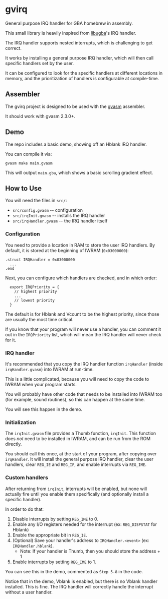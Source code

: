 gvirq
=====

General purpose IRQ handler for GBA homebrew in assembly.

This small library is heavily inspired from [libugba](https://github.com/AntonioND/libugba)'s IRQ
handler.

The IRQ handler supports nested interrupts, which is challenging to get correct.

It works by installing a general purpose IRQ handler, which will then call specific handlers set by
the user.

It can be configured to look for the specific handlers at different locations in memory, and the
prioritization of handlers is configurable at compile-time.

Assembler
---------

The gvirq project is designed to be used with the [gvasm](https://github.com/velipso/gvasm)
assembler.

It should work with gvasm 2.3.0+.

Demo
----

The repo includes a basic demo, showing off an Hblank IRQ handler.

You can compile it via:

```
gvasm make main.gvasm
```

This will output `main.gba`, which shows a basic scrolling gradient effect.

How to Use
----------

You will need the files in `src/`:

* `src/config.gvasm` -- configuration
* `src/irqInit.gvasm` -- installs the IRQ handler
* `src/irqHandler.gvasm` -- the IRQ handler itself

### Configuration

You need to provide a location in RAM to store the user IRQ handlers. By default, it is stored at
the beginning of IWRAM (`0x03000000`):

```
.struct IRQHandler = 0x03000000
  ...
.end
```

Next, you can configure which handlers are checked, and in which order:

```
  export IRQPriority = {
    // highest priority
    ...
    // lowest priority
  }
```

The default is for Hblank and Vcount to be the highest priority, since those are usually the most
time critical.

If you know that your program will never use a handler, you can comment it out in the `IRQPriority`
list, which will mean the IRQ handler will never check for it.

### IRQ handler

It's recommended that you copy the IRQ handler function `irqHandler` (inside `irqHandler.gvasm`)
into IWRAM at run-time.

This is a little complicated, because you will need to copy the code to IWRAM when your program
starts.

You will probably have other code that needs to be installed into IWRAM too (for example, sound
routines), so this can happen at the same time.

You will see this happen in the demo.

### Initialization

The `irqInit.gvasm` file provides a Thumb function, `irqInit`. This function does _not_ need to be
installed in IWRAM, and can be run from the ROM directly.

You should call this once, at the start of your program, after copying over `irqHandler`. It will
install the general purpose IRQ handler, clear the user handlers, clear `REG_IE` and `REG_IF`, and
enable interrupts via `REG_IME`.

### Custom handlers

After returning from `irqInit`, interrupts will be enabled, but none will actually fire until you
enable them specifically (and optionally install a specific handler).

In order to do that:

1. Disable interrupts by setting `REG_IME` to 0.
2. Enable any I/O registers needed for the interrupt (ex: `REG_DISPSTAT` for Hblank)
3. Enable the appropriate bit in `REG_IE`.
4. (Optional) Save your handler's address to `IRQHandler.<event>` (ex: `IRQHandler.hblank`).
    * Note: If your handler is Thumb, then you should store the address + 1
5. Enable interrupts by setting `REG_IME` to 1.

You can see this in the demo, commented as `Step 5-8` in the code.

Notice that in the demo, Vblank is enabled, but there is no Vblank handler installed. This is fine.
The IRQ handler will correctly handle the interrupt without a user handler.
